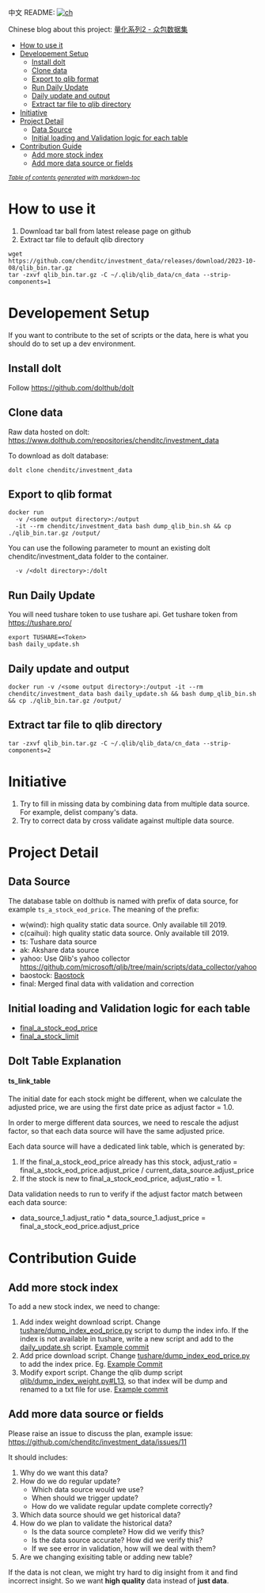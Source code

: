  
中文 README: [![ch](https://img.shields.io/badge/lang-ch-yellow.svg)](https://github.com/chenditc/investment_data/blob/master/docs/README-ch.md)

Chinese blog about this project: [量化系列2 - 众包数据集](https://mp.weixin.qq.com/s/Athd5hsiN_hIKKgxIiO_ow)

- [How to use it](#how-to-use-it)
- [Developement Setup](#developement-setup)
  - [Install dolt](#install-dolt)
  - [Clone data](#clone-data)
  - [Export to qlib format](#export-to-qlib-format)
  - [Run Daily Update](#run-daily-update)
  - [Daily update and output](#daily-update-and-output)
  - [Extract tar file to qlib directory](#extract-tar-file-to-qlib-directory)
- [Initiative](#initiative)
- [Project Detail](#project-detail)
  - [Data Source](#data-source)
  - [Initial loading and Validation logic for each table](#initial-loading-and-validation-logic-for-each-table)
- [Contribution Guide](#contribution-guide)
  - [Add more stock index](#add-more-stock-index)
  - [Add more data source or fields](#add-more-data-source-or-fields)

<small><i><a href='http://ecotrust-canada.github.io/markdown-toc/'>Table of contents generated with markdown-toc</a></i></small>


# How to use it
1. Download tar ball from latest release page on github
2. Extract tar file to default qlib directory
```
wget https://github.com/chenditc/investment_data/releases/download/2023-10-08/qlib_bin.tar.gz
tar -zxvf qlib_bin.tar.gz -C ~/.qlib/qlib_data/cn_data --strip-components=1
```

# Developement Setup
If you want to contribute to the set of scripts or the data, here is what you should do to set up a dev environment.

## Install dolt
Follow https://github.com/dolthub/dolt

## Clone data
Raw data hosted on dolt: https://www.dolthub.com/repositories/chenditc/investment_data

To download as dolt database:

`dolt clone chenditc/investment_data`

## Export to qlib format
```
docker run 
  -v /<some output directory>:/output
  -it --rm chenditc/investment_data bash dump_qlib_bin.sh && cp ./qlib_bin.tar.gz /output/
```

You can use the following parameter to mount an existing dolt chenditc/investment_data folder to the container.
```
  -v /<dolt directory>:/dolt 
```

## Run Daily Update
You will need tushare token to use tushare api. Get tushare token from https://tushare.pro/

```
export TUSHARE=<Token>
bash daily_update.sh
```

## Daily update and output
```
docker run -v /<some output directory>:/output -it --rm chenditc/investment_data bash daily_update.sh && bash dump_qlib_bin.sh && cp ./qlib_bin.tar.gz /output/
```

## Extract tar file to qlib directory
```
tar -zxvf qlib_bin.tar.gz -C ~/.qlib/qlib_data/cn_data --strip-components=2
```

# Initiative
1. Try to fill in missing data by combining data from multiple data source. For example, delist company's data.
2. Try to correct data by cross validate against multiple data source.

# Project Detail
## Data Source

The database table on dolthub is named with prefix of data source, for example `ts_a_stock_eod_price`. The meaning of the prefix:

- w(wind): high quality static data source. Only available till 2019.
- c(caihui): high quality static data source. Only available till 2019.
- ts: Tushare data source
- ak: Akshare data source
- yahoo: Use Qlib's yahoo collector https://github.com/microsoft/qlib/tree/main/scripts/data_collector/yahoo
- baostock: [Baostock ](http://baostock.com/)
- final: Merged final data with validation and correction

## Initial loading and Validation logic for each table
 - [final_a_stock_eod_price](docs/final_a_stock_eod_price.md)
 - [final_a_stock_limit](docs/final_a_stock_limit.md)

## Dolt Table Explanation
#### ts_link_table
The initial date for each stock might be different, when we calculate the adjusted price, we are using the first date price as adjust factor = 1.0.

In order to merge different data sources, we need to rescale the adjust factor, so that each data source will have the same adjusted price.

Each data source will have a dedicated link table, which is generated by:
1. If the final_a_stock_eod_price already has this stock, adjust_ratio = final_a_stock_eod_price.adjust_price / current_data_source.adjust_price
2. If the stock is new to final_a_stock_eod_price, adjust_ratio = 1.

Data validation needs to run to verify if the adjust factor match between each data source:
 - data_source_1.adjust_ratio * data_source_1.adjust_price = final_a_stock_eod_price.adjust_price 

# Contribution Guide
## Add more stock index
To add a new stock index, we need to change:
1. Add index weight download script. Change [tushare/dump_index_eod_price.py](https://github.com/chenditc/investment_data/blob/main/tushare/dump_index_weight.py#L15) script to dump the index info. If the index is not available in tushare, write a new script and add to the [daily_update.sh]([daily_update.sh](https://github.com/chenditc/investment_data/blob/main/daily_update.sh#L12)) script. [Example commit](https://github.com/chenditc/investment_data/commit/a906e4cb1b34d6a63a1b1eda80a4c734a3cd262f)
2. Add price download script. Change [tushare/dump_index_eod_price.py](https://github.com/chenditc/investment_data/blob/main/tushare/dump_index_eod_price.py) to add the index price. Eg. [Example Commit](https://github.com/chenditc/investment_data/commit/ae7e0066336fc57dd60d13b20ac456b5358ef91f)
3. Modify export script. Change the qlib dump script [qlib/dump_index_weight.py#L13](https://github.com/chenditc/investment_data/blob/main/qlib/dump_index_weight.py#L13), so that index will be dump and renamed to a txt file for use. [Example commit](https://github.com/chenditc/investment_data/commit/f41a11c263234587bc40491511ae1822cc509afb)

## Add more data source or fields
Please raise an issue to discuss the plan, example issue: https://github.com/chenditc/investment_data/issues/11

It should includes:
  1. Why do we want this data?
  2. How do we do regular update?
     - Which data source would we use?
     - When should we trigger update?
     - How do we validate regular update complete correctly?
  2. Which data source should we get historical data?
  3. How do we plan to validate the historical data?
     - Is the data source complete? How did we verify this?
     - Is the data source accurate? How did we verify this?
     - If we see error in validation, how will we deal with them?
  4. Are we changing exisiting table or adding new table? 



If the data is not clean, we might try hard to dig insight from it and find incorrect insight. So we want **high quality** data instead of **just data**.

